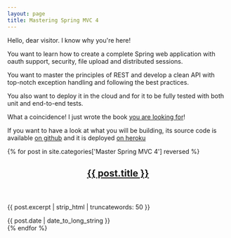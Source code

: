 ```yaml
---
layout: page
title: Mastering Spring MVC 4
---
```


<a href="https://www.packtpub.com/application-development/mastering-spring-mvc-4">
    <amp-img class="right" src="/assets/images/book/thumb.jpg" layout="fixed" width="130px" height="160px" />
</a>
  
Hello, dear visitor. I know why you're here!

You want to learn how to create a complete Spring web application with
oauth support, security, file upload and distributed sessions.

You want to master the principles of REST and develop a clean API with top-notch
exception handling and following the best practices.

You also want to deploy it in the cloud and for it to be fully tested with
both unit and end-to-end tests.

What a coincidence! I just wrote the book
[you are looking for](https://www.packtpub.com/application-development/mastering-spring-mvc-4)!

If you want to have a look at what you will be building,
its source code is available [on github](https://github.com/Mastering-Spring-MVC-4)
and it is deployed [on heroku](http://masterspringmvc.herokuapp.com/)

{% for post in site.categories['Master Spring MVC 4'] reversed %}
<article class="post" itemscope itemtype="http://schema.org/BlogPosting" role="article">
    <div class="article-item">
        <header class="post-header">
            <h2 class="post-title" itemprop="name"><a href="{{ site.baseurl }}{{ post.url }}" itemprop="url">{{ post.title }}</a></h2>
        </header>
        <section class="post-excerpt" itemprop="description">
            <p>{{ post.excerpt | strip_html | truncatewords: 50 }}</p>
        </section>
        <div class="post-meta">
            <time datetime="{{ post.date | date_to_long_string }}">{{ post.date | date_to_long_string }}</time>
        </div>
    </div>
</article>
{% endfor %}